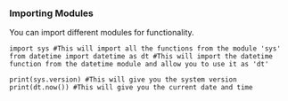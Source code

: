 ### Importing Modules

You can import different modules for functionality.

```
import sys #This will import all the functions from the module 'sys'
from datetime import datetime as dt #This will import the datetime function from the datetime module and allow you to use it as 'dt'

print(sys.version) #This will give you the system version
print(dt.now()) #This will give you the current date and time
```
